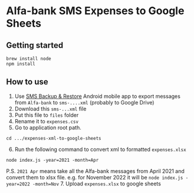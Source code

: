 # Alfa-bank SMS Expenses to Google Sheets

## Getting started

```
brew install node
npm install
```

## How to use

1. Use [SMS Backup & Restore](https://play.google.com/store/apps/details?id=com.riteshsahu.SMSBackupRestore&hl=ru&gl=US) Android mobile app to export messages from `Alfa-bank` to `sms-....xml` (probably to Google Drive)
2. Download this `sms-...xml` file
3. Put this file to `files` folder
4. Rename it to `expenses.csv`
5. Go to application root path.
```
cd .../expenses-xml-to-google-sheets
```
6. Run the following command to convert xml to formatted `expenses.xlsx`
```
node index.js -year=2021 -month=Apr
``` 
P.S. `2021 Apr` means take all the Alfa-bank messages from April 2021 and convert them to xlsx file. e.g. for November 2022 it will be `node index.js -year=2022 -month=Nov`
7. Upload `expenses.xlsx` to google sheets

